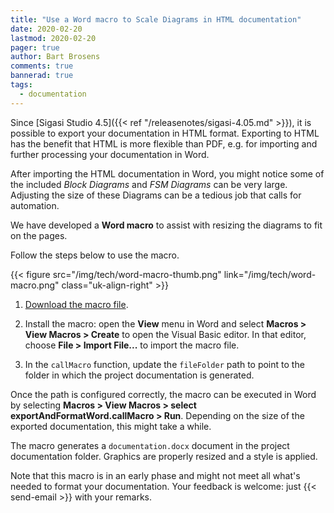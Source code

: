 ```yaml
---
title: "Use a Word macro to Scale Diagrams in HTML documentation"
date: 2020-02-20
lastmod: 2020-02-20
pager: true
author: Bart Brosens
comments: true
bannerad: true
tags:
  - documentation
---
```


Since [Sigasi Studio 4.5]({{< ref "/releasenotes/sigasi-4.05.md" >}}), it is possible to export your documentation in HTML format.
Exporting to HTML has the benefit that HTML is more flexible than PDF, e.g. for importing and further processing your documentation in Word.

After importing the HTML documentation in Word, you might notice some of the included *Block Diagrams* and *FSM Diagrams* can be very large.
Adjusting the size of these Diagrams can be a tedious job that calls for automation.

We have developed a **Word macro** to assist with resizing the diagrams to fit on the pages.

Follow the steps below to use the macro.

{{< figure src="/img/tech/word-macro-thumb.png" link="/img/tech/word-macro.png" class="uk-align-right" >}}

1. [Download the macro file](/resources/tech/exportAndFormatWord.bas).

2. Install the macro: open the **View** menu in Word and select **Macros > View Macros > Create** to open the Visual Basic editor.
In that editor, choose **File > Import File...** to import the macro file.

3. In the `callMacro` function, update the `fileFolder` path to point to the folder in which the project documentation is generated.

Once the path is configured correctly, the macro can be executed in Word by selecting **Macros > View Macros > select exportAndFormatWord.callMacro > Run**.
Depending on the size of the exported documentation, this might take a while.

The macro generates a `documentation.docx` document in the project documentation folder.
Graphics are properly resized and a style is applied.

Note that this macro is in an early phase and might not meet all what's needed to format your documentation.
Your feedback is welcome: just {{< send-email >}} with your remarks.

